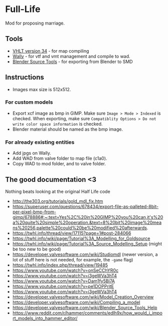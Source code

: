 # Full-Life

Mod for proposing marriage.

## Tools

- [VHLT version 34](https://sites.google.com/site/gshltools/compiler-tools) - for map compiling
- [Wally](https://valvedev.info/tools/wally/) - for vtf and vmt management and compile to wad.
- [Blender Source Tools](https://developer.valvesoftware.com/wiki/Blender_Source_Tools) - for exporting from Blender to SMD

## Instructions

- Images max size is 512x512.

### For custom models

- Export xcf image as bmp in GIMP. Make sure `Image > Mode > Indexed` is checked. When exporting, make sure `Compatiblity Options > Do not write color space information` is checked.
- Blender material should be named as the bmp image.

### For already existing entities

- Add jpgs on Wally.
- Add WAD from valve folder to map file (c1a0).
- Copy WAD to mod folder, and to valve folder.

## The good documentation <3

Nothing beats looking at the original Half Life code

- http://the303.org/tutorials/gold_mdl_fix.htm
- https://superuser.com/questions/678434/export-file-as-palleted-8bit-per-pixel-bmp-from-gimp/678886#:~:text=Yes%2C%20in%20GIMP%20you%20can,it's%20a%20quite%20simple%20operation.&text=8%20bit%20image%20means%20256,palette%20could%20be%20modified%20afterwards.
- https://twhl.info/thread/view/17115?page=1#post-284066
- https://twhl.info/wiki/page/Tutorial%3A_Modelling_for_Goldsource
- https://twhl.info/wiki/page/Tutorial%3A_Source_Modelling_Setup (might be too new to be good)
- https://developer.valvesoftware.com/wiki/Studiomdl (newer version, a lot of stuff here is not needed, for example, the `-game` flag)
- https://twhl.info/index.php/thread/view/19485
- https://www.youtube.com/watch?v=onSeCChYR0c
- https://www.youtube.com/watch?v=i3geWVa3hT4
- https://www.youtube.com/watch?v=Dam1fy5Bi7A
- https://www.youtube.com/watch?v=pe1DOPPritE
- https://www.youtube.com/watch?v=i3geWVa3hT4
- https://developer.valvesoftware.com/wiki/Model_Creation_Overview
- https://developer.valvesoftware.com/wiki/Compiling_a_model
- https://developer.valvesoftware.com/wiki/Blender_Source_Tools_Help
- https://www.reddit.com/r/hammer/comments/edlh9x/how_would_i_import_models_into_hammer_editor/

